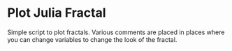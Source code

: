 # Plot Julia Fractal
Simple script to plot fractals.
Various comments are placed in places where you can change variables to change the look of the fractal.